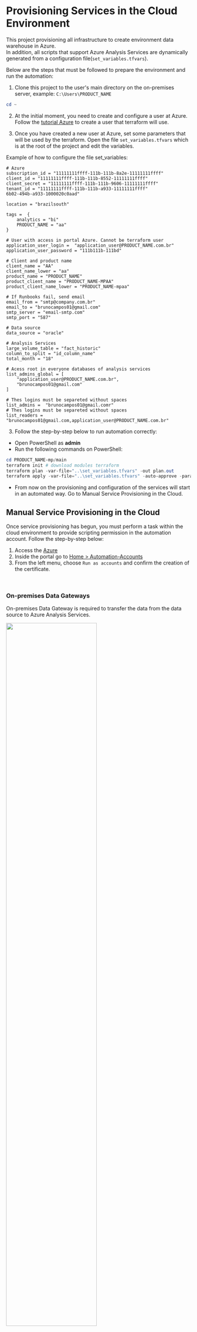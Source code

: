 # Provisioning Services in the Cloud Environment
This project provisioning all infrastructure to create environment data warehouse in Azure.
<br/>
In addition, all scripts that support Azure Analysis Services are dynamically generated from a configuration file(`set_variables.tfvars`).

Below are the steps that must be followed to prepare the environment and run the automation:

1. Clone this project to the user's main directory on the on-premises server, example: `C:\Users\PRODUCT_NAME`
```powershell
cd ~
```
2. At the initial moment, you need to create and configure a user at Azure. Follow the
 [tutorial Azure](https://docs.microsoft.com/pt-br/azure/virtual-machines/linux/terraform-install-configure?toc=https%3A%2F%2Fdocs.microsoft.com%2Fpt-br%2Fazure%2Fterraform%2Ftoc.json&bc=https%3A%2F%2Fdocs.microsoft.com%2Fpt-br%2Fazure%2Fbread%2Ftoc.json) to create a user that terraform will use.

3. Once you have created a new user at Azure, set some parameters that will be used by the terraform. Open the file `set_variables.tfvars` which is at the root of the project and edit the variables.

Example of how to configure the file set_variables:
```HCL
# Azure
subscription_id = "11111111ffff-111b-111b-8a2e-11111111ffff"
client_id = "11111111ffff-111b-111b-8552-11111111ffff"
client_secret = "11111111ffff-111b-111b-9606-11111111ffff"
tenant_id = "11111111ffff-111b-111b-a933-11111111ffff"
6b02-494b-a933-1000020c0aad"

location = "brazilsouth"

tags =  {
    analytics = "bi"
    PRODUCT_NAME = "aa"
}

# User with access in portal Azure. Cannot be terraform user
application_user_login =  "application_user@PRODUCT_NAME.com.br"
application_user_password = "111b111b-111bd"

# Client and product name
client_name = "AA"
client_name_lower = "aa"
product_name = "PRODUCT_NAME"
product_client_name = "PRODUCT_NAME-MPAA"
product_client_name_lower = "PRODUCT_NAME-mpaa"

# If Runbooks fail, send email
email_from = "smtp@company.com.br"
email_to = "brunocampos01@gmail.com"
smtp_server = "email-smtp.com"
smtp_port = "587"

# Data source
data_source = "oracle"

# Analysis Services
large_volume_table = "fact_historic"
column_to_split = "id_column_name"
total_month = "18"

# Acess root in everyone databases of analysis services
list_admins_global = [
    "application_user@PRODUCT_NAME.com.br",
    "brunocampos01@gmail.com"
]

# Thes logins must be separeted without spaces
list_admins =  "brunocampos01@gmail.comr"
# Thes logins must be separeted without spaces
list_readers = "brunocampos01@gmail.com,application_user@PRODUCT_NAME.com.br"
```

3. Follow the step-by-step below to run automation correctly:
 - Open PowerShell as **admin**
 - Run the following commands on PowerShell:
```powershell
cd PRODUCT_NAME-mp/main
terraform init # download modules terraform
terraform plan -var-file="..\set_variables.tfvars" -out plan.out
terraform apply -var-file="..\set_variables.tfvars" -auto-approve -parallelism=1
```
- From now on the provisioning and configuration of the services will start in an automated way. Go to Manual Service Provisioning in the Cloud.


## Manual Service Provisioning in the Cloud
Once service provisioning has begun, you must perform a task within the cloud environment to provide scripting permission in the automation account. Follow the step-by-step below:
1. Access the [Azure](https://portal.azure.com/)
2. Inside the portal go to [Home > Automation-Accounts](https://portal.azure.com/#blade/HubsExtension/BrowseResource/resourceType/Microsoft.Automation%2FAutomationAccounts)
3. From the left menu, choose `Run as accounts` and confirm the creation of the certificate.

<br/>

### On-premises Data Gateways
On-premises Data Gateway is required to transfer the data from the data source to Azure Analysis Services.

<img src="images/onpremises_cloud.png" align="center" height=auto width=70%/>

To set it up it must first be done on the machine running the local Gateway. Then, do the steps below:

1. Access the [Azure](https://portal.azure.com/)
2. Wait about 15 minutes and then go to [Home > On-premises Data Gateways](https://portal.azure.com/#blade/HubsExtension/BrowseResourceBlade/resourceType/Microsoft.Web%2FconnectionGateways)
3. Click on them  `+ Add`
- In the table below are configuration suggestions

| Parameters        | Values                                 |
|-------------------|----------------------------------------|
| Resource Name     | <product_name>-<client_name>-gw        |
| Location          | Brazil South                           |
| Installation Name | <product_name>-<client_name>-onpremisesgw |

**NOTES**:
- It is important to use the same account that was logged into the data gateway on the local server.
- The _Installation Name_ field is the name of the local gateway, configured on the local server. It should appear in the list when you click the down arrow.

### Link Data Gateway with Azure Analysis Services
1. Access the [Azure](https://portal.azure.com/)
2. Inside the portal go to [Home > Analysis Services](https://portal.azure.com/#blade/HubsExtension/BrowseResourceBlade/resourceType/Microsoft.AnalysisServices%2Fservers)
3. From the left menu, choose **On-premises Data Gateway**
4. Now select the gateway from the list and then click on **Connect Gateway**


### Data Processing for Azure Analysis Services
After all services are created at Azure, approximately 15 minutes, the automation account runs an update runbook of the Powershell modules and then runs the creation of the Azure Analysis Services database.

As of 40 minutes, the database is already created. To be able to process data you need to set the data source password via Visual Studio (SSDT). Follow the step-by-step below:
1. Check that Azure Analysis Services is on. To do so, access the [Azure](https://portal.azure.com/)

2. Inside the portal go to [Home > Analysis Services](https://portal.azure.com/#blade/HubsExtension/BrowseResourceBlade/resourceType/Microsoft.AnalysisServices%2Fservers)

<img src="images/analysis_services.png" align="center" height=auto width=80%/>

If it's paused, just click the **Start** and wait for the service to begin.

3. Copy the link as indicated in the image below.

<img src="images/analysis_services_link.png" align="center" height=auto width=80%/>

4. Open the SSDT and start a new projectto

5. Choose the option: **Analysis Services > Import Tabular**  and renamed the project name to the standard  <product_name>-<client_name>

<img src="images/analysis_services_import.PNG" align="center" height=auto width=80%/>

6. The endpoint of the database will then be requested. Then at this time paste the link copied from Azure and wait for the environment preparation.

7. In the right menu, open directory **Data Sources** and open the connection with 2 clicks. Enter the password of the source database and test the connection. If everything goes right, confirm and save the password..

8. To avoid having to bring the data into Visual Studio (SSDT), change the following project properties.
**Debug > TabularProject1 Properties > Deployment Options > Processing Option > Do Not Process**
In this same window, change the name of the **Server** field to Azure Analysis Services endpoint.
'
<img src="images/analysis_services_process.png" align="center" height=auto width=80%/>

9. Build and deploy by clicking the **Start** button

10. Finished. The Azure Analysis Services database can now process data from data sources.

#### Automated Processing
From 55 min, if the data source password has been set, all partitions except the large volume partition will be processed through the automation account. In the sequence, the automation account creates and processes the large volume table partitions, makes a backup, and turns off Azure Analysis Services.

---

<p  align="left">
<br/>
<a href="mailto:brunocampos01@gmail.com" target="_blank"><img src="https://github.com/brunocampos01/devops/blob/master/images/email.png" alt="Gmail" width="30">
</a>
<a href="https://stackoverflow.com/users/8329698/bruno-campos" target="_blank"><img src="https://github.com/brunocampos01/devops/blob/master/images/stackoverflow.png" alt="GitHub" width="30">
</a>
<a href="https://www.linkedin.com/in/brunocampos01" target="_blank"><img src="https://github.com/brunocampos01/devops/blob/master/images/linkedin.png" alt="LinkedIn" width="30"></a>
<a href="https://github.com/brunocampos01" target="_blank"><img src="https://github.com/brunocampos01/devops/blob/master/images/github.png" alt="GitHub" width="30"></a>
<a href="https://medium.com/@brunocampos01" target="_blank"><img src="https://github.com/brunocampos01/devops/blob/master/images/medium.png" alt="GitHub" width="30">
</a>
<a rel="license" href="http://creativecommons.org/licenses/by-sa/4.0/"><img alt="Creative Commons License" style="border-width:0" src="https://i.creativecommons.org/l/by-sa/4.0/88x31.png",  align="right" /></a><br/>
</p>
